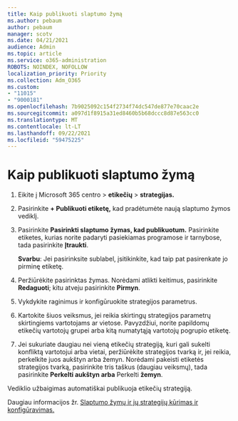 ```yaml
---
title: Kaip publikuoti slaptumo žymą
ms.author: pebaum
author: pebaum
manager: scotv
ms.date: 04/21/2021
audience: Admin
ms.topic: article
ms.service: o365-administration
ROBOTS: NOINDEX, NOFOLLOW
localization_priority: Priority
ms.collection: Adm_O365
ms.custom:
- "11015"
- "9000181"
ms.openlocfilehash: 7b9025092c154f2734f74dc547de877e70caac2e
ms.sourcegitcommit: a097d1f8915a31ed8460b5b68dccc8d87e563cc0
ms.translationtype: MT
ms.contentlocale: lt-LT
ms.lasthandoff: 09/22/2021
ms.locfileid: "59475225"
---
```

# <a name="how-to-publish-a-sensitivity-label"></a>Kaip publikuoti slaptumo žymą

1. Eikite į Microsoft 365 centro > **etikečių**  >  **strategijas.**

1. Pasirinkite **+ Publikuoti etiketę,** kad pradėtumėte naują slaptumo žymos vediklį.

1. Pasirinkite **Pasirinkti slaptumo žymas, kad publikuotum.** Pasirinkite etiketes, kurias norite padaryti pasiekiamas programose ir tarnybose, tada pasirinkite **Įtraukti**.

    **Svarbu**: Jei pasirinksite sublabel, įsitikinkite, kad taip pat pasirenkate jo pirminę etiketę.

1. Peržiūrėkite pasirinktas žymas. Norėdami atlikti keitimus, pasirinkite **Redaguoti**; kitu atveju pasirinkite **Pirmyn**.

1. Vykdykite raginimus ir konfigūruokite strategijos parametrus.

1. Kartokite šiuos veiksmus, jei reikia skirtingų strategijos parametrų skirtingiems vartotojams ar vietose. Pavyzdžiui, norite papildomų etikečių vartotojų grupei arba kitą numatytąją vartotojų pogrupio etiketę.

1. Jei sukuriate daugiau nei vieną etikečių strategiją, kuri gali sukelti konfliktą vartotojui arba vietai, peržiūrėkite strategijos tvarką ir, jei reikia, perkelkite juos aukštyn arba žemyn. Norėdami pakeisti etiketės strategijos tvarką, pasirinkite tris taškus (daugiau veiksmų), tada pasirinkite **Perkelti aukštyn arba** Perkelti **žemyn**.

Vediklio užbaigimas automatiškai publikuoja etikečių strategiją.

Daugiau informacijos žr. [Slaptumo žymų ir jų strategijų kūrimas ir konfigūravimas.](https://docs.microsoft.com/microsoft-365/compliance/create-sensitivity-labels)